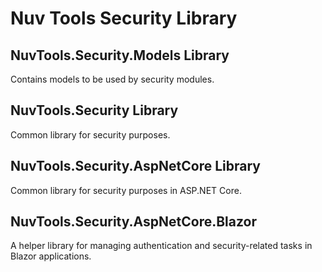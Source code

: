 # Nuv Tools Security Library

## NuvTools.Security.Models Library
Contains models to be used by security modules.

## NuvTools.Security Library
Common library for security purposes.

## NuvTools.Security.AspNetCore Library
Common library for security purposes in ASP.NET Core.

## NuvTools.Security.AspNetCore.Blazor
A helper library for managing authentication and security-related tasks in Blazor applications.